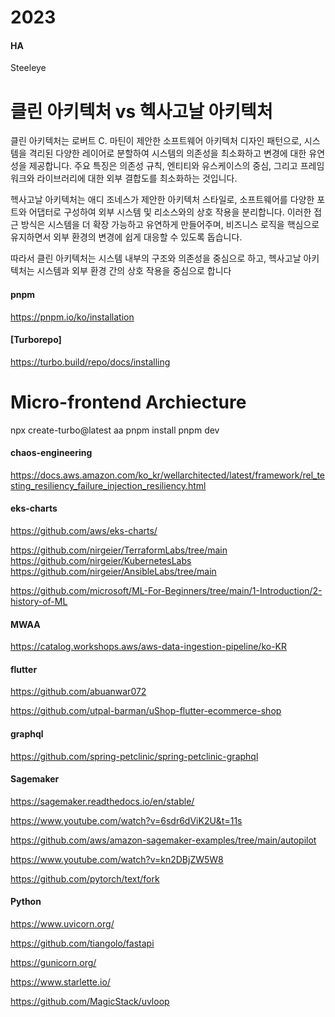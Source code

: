 # 2023

#### HA
Steeleye

# 클린 아키텍처 vs 헥사고날 아키텍처

클린 아키텍처는 로버트 C. 마틴이 제안한 소프트웨어 아키텍처 디자인 패턴으로, 시스템을 격리된 다양한 레이어로 분할하여 시스템의 의존성을 최소화하고 변경에 대한 유연성을 제공합니다. 주요 특징은 의존성 규칙, 엔티티와 유스케이스의 중심, 그리고 프레임워크와 라이브러리에 대한 외부 결합도를 최소화하는 것입니다.

헥사고날 아키텍처는 애디 조네스가 제안한 아키텍처 스타일로, 소프트웨어를 다양한 포트와 어댑터로 구성하여 외부 시스템 및 리소스와의 상호 작용을 분리합니다. 이러한 접근 방식은 시스템을 더 확장 가능하고 유연하게 만들어주며, 비즈니스 로직을 핵심으로 유지하면서 외부 환경의 변경에 쉽게 대응할 수 있도록 돕습니다.

따라서 클린 아키텍처는 시스템 내부의 구조와 의존성을 중심으로 하고, 헥사고날 아키텍처는 시스템과 외부 환경 간의 상호 작용을 중심으로 합니다


#### pnpm
https://pnpm.io/ko/installation

#### [Turborepo]
https://turbo.build/repo/docs/installing

# Micro-frontend Archiecture  

npx create-turbo@latest aa
pnpm install 
pnpm dev 

  
#### chaos-engineering

https://docs.aws.amazon.com/ko_kr/wellarchitected/latest/framework/rel_testing_resiliency_failure_injection_resiliency.html


#### eks-charts
https://github.com/aws/eks-charts/

https://github.com/nirgeier/TerraformLabs/tree/main
https://github.com/nirgeier/KubernetesLabs
https://github.com/nirgeier/AnsibleLabs/tree/main

https://github.com/microsoft/ML-For-Beginners/tree/main/1-Introduction/2-history-of-ML

#### MWAA
https://catalog.workshops.aws/aws-data-ingestion-pipeline/ko-KR


#### flutter 

https://github.com/abuanwar072


https://github.com/utpal-barman/uShop-flutter-ecommerce-shop

#### graphql

https://github.com/spring-petclinic/spring-petclinic-graphql



#### Sagemaker 

https://sagemaker.readthedocs.io/en/stable/

https://www.youtube.com/watch?v=6sdr6dViK2U&t=11s

https://github.com/aws/amazon-sagemaker-examples/tree/main/autopilot

https://www.youtube.com/watch?v=kn2DBjZW5W8

https://github.com/pytorch/text/fork


#### Python

https://www.uvicorn.org/

https://github.com/tiangolo/fastapi

https://gunicorn.org/

https://www.starlette.io/

https://github.com/MagicStack/uvloop
